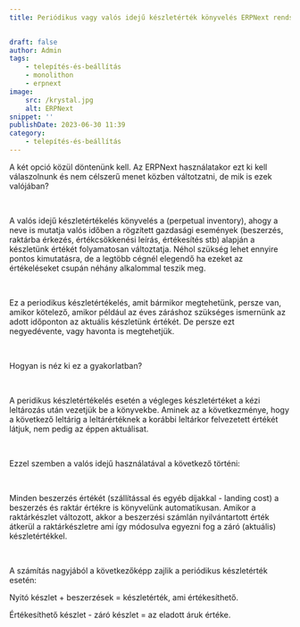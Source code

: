 ```yaml
---
title: Periódikus vagy valós idejű készletérték könyvelés ERPNext rendszerben

			
draft: false
author: Admin
tags:
    - telepítés-és-beállítás
    - monolithon
    - erpnext
image:
    src: /krystal.jpg
    alt: ERPNext
snippet: ''
publishDate: 2023-06-30 11:39
category:
    - telepítés-és-beállítás
---
```


<div class="ql-editor read-mode"><p>A két opció közül döntenünk kell. Az ERPNext használatakor ezt ki kell válaszolnunk és nem célszerű menet közben váltotzatni, de mik is ezek valójában?</p><p><br></p><p>A valós idejű készletértékelés könyvelés a (perpetual inventory), ahogy a neve is mutatja valós időben a rögzített gazdasági események (beszerzés, raktárba érkezés, értékcsökkenési leírás, értékesítés stb) alapján a készletünk értékét folyamatosan változtatja. Néhol szükség lehet ennyire pontos kimutatásra, de a legtöbb cégnél elegendő ha ezeket az értékeléseket csupán néhány alkalommal teszik meg. </p><p><br></p><p>Ez a periodikus készletértékelés, amit bármikor megtehetünk, persze van, amikor kötelező, amikor például az éves záráshoz szükséges ismernünk az adott időponton az aktuális készletünk értékét. De persze ezt negyedévente, vagy havonta is megtehetjük. </p><p><br></p><p>Hogyan is néz ki ez a gyakorlatban?</p><p><br></p><p>A peridikus készletértékelés esetén a végleges készletértéket a kézi leltározás után vezetjük be a könyvekbe. Aminek az a következménye, hogy a következő leltárig a leltárértéknek a korábbi leltárkor felvezetett értékét látjuk, nem pedig az éppen aktuálisat. </p><p><br></p><p>Ezzel szemben a valós idejű használatával a következő történi:</p><p><br></p><p>Minden beszerzés értékét (szállítással és egyéb díjakkal - landing cost) a beszerzés és raktár értékre is könyvelünk automatikusan. Amikor a raktárkészlet változott, akkor a beszerzési számlán nyilvántartott érték átkerül a raktárkészletre ami így módosulva egyezni fog a záró (aktuális) készletértékkel. </p><p><br></p><p>A számítás nagyjából a következőképp zajlik a periódikus készletérték esetén:</p><p>Nyitó készlet + beszerzések = készletérték, ami értékesíthető. </p><p>Értékesíthető készlet - záró készlet = az eladott áruk értéke.</p></div>

